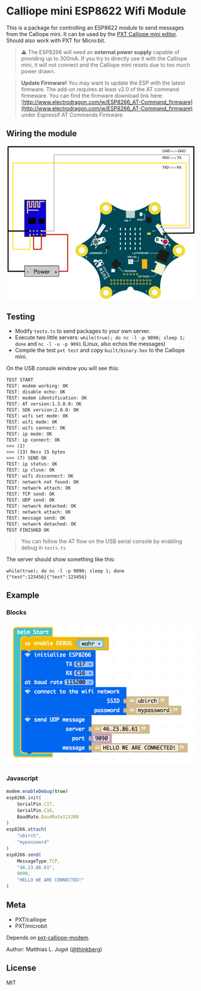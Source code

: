 # Calliope mini ESP8622 Wifi Module

This is a package for controlling an ESP8622 module to send messages from the Calliope mini.
It can be used by the [PXT Calliope mini editor](https://pxt.calliope.cc/). Should also work
with PXT for Micro:bit.

> ⚠ The ESP8266 will need an **external power supply** capable of providing up to 300mA. If you try
> to directly use it with the Calliope mini, it will not connect and the Calliope mini resets
> due to too much power drawn.

> **Update Firmware!** You may want to update the ESP with the latest firmware. The add-on requires at least v2.0 of the 
> AT command firmeware. You can find the firmware download link here: 
> [http://www.electrodragon.com/w/ESP8266_AT-Command_firmware](http://www.electrodragon.com/w/ESP8266_AT-Command_firmware) 
> under Espressif AT Commands Firmware.

## Wiring the module

![Calliope mini -> ESP8266 wiring](wiring.png)

## Testing

- Modify `tests.ts` to send packages to your own server.
- Execute two little servers: `while(true); do nc -l -p 9090; sleep 1; done` and `nc -l -u -p 9091` (Linux, also echos the messages) 
- Compile the test `pxt test` and copy `built/binary.hex` to the Calliope mini.

On the USB console window you will see this:

```
TEST START
TEST: modem working: OK
TEST: disable echo: OK
TEST: modem identification: OK
TEST: AT version:1.3.0.0: OK
TEST: SDK version:2.0.0: OK
TEST: wifi set mode: OK
TEST: wifi mode: OK
TEST: wifi connect: OK
TEST: ip mode: OK
TEST: ip connect: OK
>>> (1)  
>>> (13) Recv 15 bytes
>>> (7) SEND OK
TEST: ip status: OK
TEST: ip close: OK
TEST: wifi disconnect: OK
TEST: network not found: OK
TEST: network attach: OK
TEST: TCP send: OK
TEST: UDP send: OK
TEST: network detached: OK
TEST: network attach: OK
TEST: message send: OK
TEST: network detached: OK
TEST FINISHED OK
```

> You can follow the AT flow on the USB serial console by enabling debug in `tests.ts`

The server should show something like this:

```
while(true); do nc -l -p 9090; sleep 1; done                   
{"test":123456}{"test":123456}
```

## Example

### Blocks
![Example Code](example.png)

### Javascript

```typescript
modem.enableDebug(true)
esp8266.init(
    SerialPin.C17,
    SerialPin.C16,
    BaudRate.BaudRate115200
)
esp8266.attach(
    "ubirch",
    "mypassword"
)
esp8266.send(
    MessageType.TCP,
    "46.23.86.61",
    9090,
    "HELLO WE ARE CONNECTED!"
)
```

## Meta

- PXT/calliope
- PXT/microbit

Depends on [pxt-calliope-modem](https://github.com/calliope-mini/pxt-calliope-modem).

Author: Matthias L. Jugel ([@thinkberg](https://twitter.com/thinkberg))

## License

MIT